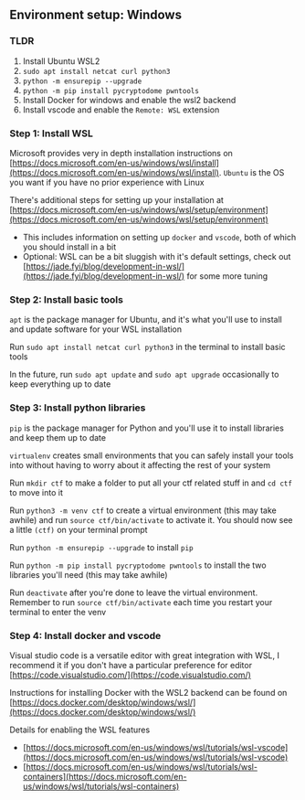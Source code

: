 ## Environment setup: Windows

### TLDR
1. Install Ubuntu WSL2
2. `sudo apt install netcat curl python3`
3. `python -m ensurepip --upgrade`
4. `python -m pip install pycryptodome pwntools`
5. Install Docker for windows and enable the wsl2 backend
6. Install vscode and enable the `Remote: WSL` extension


### Step 1: Install WSL

Microsoft provides very in depth installation instructions on [https://docs.microsoft.com/en-us/windows/wsl/install](https://docs.microsoft.com/en-us/windows/wsl/install). `Ubuntu` is the OS you want if you have no prior experience with Linux

There's additional steps for setting up your installation at [https://docs.microsoft.com/en-us/windows/wsl/setup/environment](https://docs.microsoft.com/en-us/windows/wsl/setup/environment)
- This includes information on setting up `docker` and `vscode`, both of which you should install in a bit
- Optional: WSL can be a bit sluggish with it's default settings, check out [https://jade.fyi/blog/development-in-wsl/](https://jade.fyi/blog/development-in-wsl/) for some more tuning

### Step 2: Install basic tools

`apt` is the package manager for Ubuntu, and it's what you'll use to install and update software for your WSL installation

Run `sudo apt install netcat curl python3` in the terminal to install basic tools

In the future, run `sudo apt update` and `sudo apt upgrade` occasionally to keep everything up to date

### Step 3: Install python libraries

`pip` is the package manager for Python and you'll use it to install libraries and keep them up to date

`virtualenv` creates small environments that you can safely install your tools into without having to worry about it affecting the rest of your system

Run `mkdir ctf` to make a folder to put all your ctf related stuff in and `cd ctf` to move into it

Run `python3 -m venv ctf` to create a virtual environment (this may take awhile) and run `source ctf/bin/activate` to activate it. You should now see a little `(ctf)` on your terminal prompt

Run `python -m ensurepip --upgrade` to install `pip`

Run `python -m pip install pycryptodome pwntools` to install the two libraries you'll need (this may take awhile)

Run `deactivate` after you're done to leave the virtual environment. Remember to run `source ctf/bin/activate` each time you restart your terminal to enter the venv

### Step 4: Install docker and vscode

Visual studio code is a versatile editor with great integration with WSL, I recommend it if you don't have a particular preference for editor [https://code.visualstudio.com/](https://code.visualstudio.com/)

Instructions for installing Docker with the WSL2 backend can be found on [https://docs.docker.com/desktop/windows/wsl/](https://docs.docker.com/desktop/windows/wsl/) 

Details for enabling the WSL features
- [https://docs.microsoft.com/en-us/windows/wsl/tutorials/wsl-vscode](https://docs.microsoft.com/en-us/windows/wsl/tutorials/wsl-vscode)
- [https://docs.microsoft.com/en-us/windows/wsl/tutorials/wsl-containers](https://docs.microsoft.com/en-us/windows/wsl/tutorials/wsl-containers)